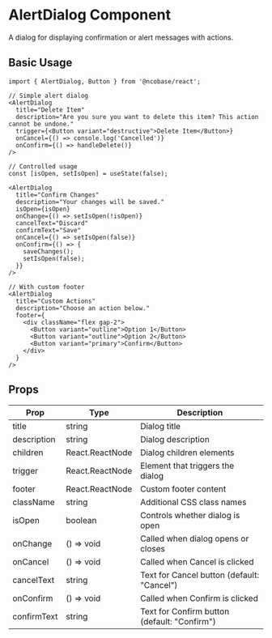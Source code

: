 # AlertDialog Component

A dialog for displaying confirmation or alert messages with actions.

## Basic Usage

```tsx
import { AlertDialog, Button } from '@ncobase/react';

// Simple alert dialog
<AlertDialog
  title="Delete Item"
  description="Are you sure you want to delete this item? This action cannot be undone."
  trigger={<Button variant="destructive">Delete Item</Button>}
  onCancel={() => console.log('Cancelled')}
  onConfirm={() => handleDelete()}
/>

// Controlled usage
const [isOpen, setIsOpen] = useState(false);

<AlertDialog
  title="Confirm Changes"
  description="Your changes will be saved."
  isOpen={isOpen}
  onChange={() => setIsOpen(!isOpen)}
  cancelText="Discard"
  confirmText="Save"
  onCancel={() => setIsOpen(false)}
  onConfirm={() => {
    saveChanges();
    setIsOpen(false);
  }}
/>

// With custom footer
<AlertDialog
  title="Custom Actions"
  description="Choose an action below."
  footer={
    <div className="flex gap-2">
      <Button variant="outline">Option 1</Button>
      <Button variant="outline">Option 2</Button>
      <Button variant="primary">Confirm</Button>
    </div>
  }
/>
```

## Props

| Prop        | Type            | Description                                  |
| ----------- | --------------- | -------------------------------------------- |
| title       | string          | Dialog title                                 |
| description | string          | Dialog description                           |
| children    | React.ReactNode | Dialog children elements                     |
| trigger     | React.ReactNode | Element that triggers the dialog             |
| footer      | React.ReactNode | Custom footer content                        |
| className   | string          | Additional CSS class names                   |
| isOpen      | boolean         | Controls whether dialog is open              |
| onChange    | () => void      | Called when dialog opens or closes           |
| onCancel    | () => void      | Called when Cancel is clicked                |
| cancelText  | string          | Text for Cancel button (default: "Cancel")   |
| onConfirm   | () => void      | Called when Confirm is clicked               |
| confirmText | string          | Text for Confirm button (default: "Confirm") |
